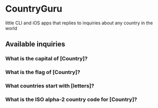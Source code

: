 # CountryGuru
little CLI and iOS apps that replies to inquiries about any country in the world

## Available inquiries

### What is the capital of [Country]?
### What is the flag of [Country]?
### What countries start with [letters]?
### What is the ISO alpha-2 country code for [Country]?
